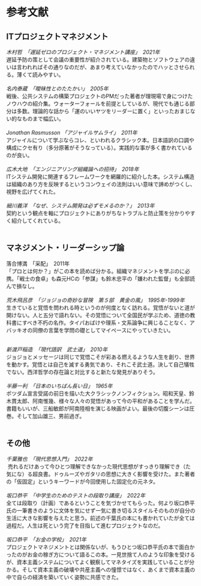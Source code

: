 # 参考文献

## ITプロジェクトマネジメント
*木村哲　「遅延ゼロのプロジェクト・マネジメント講座」　2021年*
<br>
遅延予防の策として会議の重要性が紹介されている。建築物とソフトウェアの違いは言われればその通りなのだが、あまり考えていなかったのでハッとさせられる。薄くて読みやすい。
<br><br>
*名内泰蔵　「曖昧性とのたたかい」　2005年*
<br>
戦後、公共システムの構築プロジェクトのPMだった著者が理現場で身につけたノウハウの紹介集。ウォーターフォールを前提としているが、現代でも通じる部分は多数。理論的な話から「運のいいヤツをリーダーに置く」といったおまじない的なものまで幅広い。
<br>
<br>
*Jonathan Rasmusson 「アジャイルサムライ」　2011年*
<br>
アジャイルについて学ぶならコレ、といわれるクラシック本。日本語訳の口調や構成にクセ有り（多分原著がそうなっている）。実践的な事が多く書かれているのが良い。
<br><br>
*広木大地　「エンジニアリング組織論への招待」　2018年*
<br>
ITシステム開発に関連するフレームワークを網羅的に紹介した本。システム構造は組織のあり方を反映するというコンウェイの法則はいい意味で諦めがつくし、視野を広げてくれた。
<br><br>
*細川義洋　「なぜ、システム開発は必ずモメるのか？」　2013年*
<br>
契約という観点を軸にプロジェクトにありがちなトラブルと防止策を分かりやすく紹介してくれている。
<br><br>

## マネジメント・リーダーシップ論
落合博満　「采配」　2011年
<br>
「プロとは何か？」がこの本を読めば分かる。組織マネジメントを学ぶのに必携。「戦士の食卓」も森元HCの「参謀」も鈴木忠平の「嫌われた監督」も全部読んで損なし。
<br><br>
*荒木飛呂彦　「ジョジョの奇妙な冒険　第５部　黄金の風」　1995年-1999年*
<br>
生きていると覚悟を問われる時というのが何度となく訪れる。覚悟がないと道が開けない。人と五分で語れない。その覚悟について全国民が学ぶため、道徳の教科書にすべき不朽の名作。タイパおばけや理系・文系論争に興じることなく、アバッキオの同僚の言葉を学問の礎としてマイペースにやっていきたい。
<br><br>

*新渡戸稲造　「現代語訳　武士道」　2010年*
<br>
ジョジョとメッセージは同じで覚悟こそが彩ある燃えるような人生を創り、世界を動かす。覚悟とは自己を滅する勇気であり、それこそ武士道。決して自己犠牲でない。西洋哲学の存在論と対比すると新たな発見がありそう。
<br><br>
*半藤一利　「日本のいちばん長い日」　1965年*
<br>
ポツダム宣言受諾の前日を描いた大クラシックノンフィクション。昭和天皇、鈴木貫太郎、阿南惟幾、様々な人々の覚悟があって今の平和があることを学んだ。書籍もいいが、三船敏郎が阿南陸相を演じる映画がよい。最後の切腹シーンは圧巻。そして加山雄三、男前過ぎ。
<br><br>
## その他
*千葉雅也　「現代思想入門」　2022年*
<br>
 売れるだけあって今ひとつ理解できなかった現代思想がすっきり理解でき（た気にな）る超良書。ドゥルーズやガタリの思想に大きく影響を受けた。また著者の「仮固定」というキーワードが今回使用した固定化の元ネタ。
<br><br>
*坂口恭平　「中学生のためのテストの段取り講座」　2022年*
<br>
全ては段取り（計画）であるということを気づかせてもらった。何より坂口恭平氏の一筆書きのように文体を気にせず一気に書き切るスタイルそのものが自分の生活に大きな影響を与えたと思う。前述の千葉氏の本にも書かれていたが全ては過程だ。人生は死という完了を目指して進むプロジェクトなのだ。
<br><br>
*坂口恭平　「お金の学校」　2021年*
<br>
プロジェクトマネジメントとは関係ないが、もうひとつ坂口恭平氏の本で面白かったのがお金の稼ぎ方について語るこの本。一見世捨て人のような印象を受けるが、資本主義システムについてよく観察してマネタイズを実践していることが分かる。そして資本主義の破壊や共産主義への憧憬ではなく、あくまで資本主義の中で自らの経済を築いていく姿勢に共感できた。



